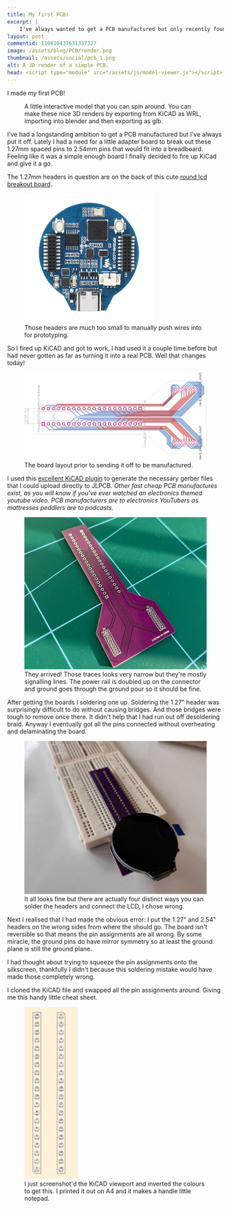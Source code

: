 ```yaml
---
title: My first PCB!
excerpt: |
    I've always wanted to get a PCB manufactured but only recently found a something that I actually needed and was simple enough for a first attempt.
layout: post
commentid: 110810437631337327
image: /assets/blog/PCB/render.png
thumbnail: /assets/social/pcb_1.png
alt: A 3D render of a simple PCB.
head: <script type="module" src="/assets/js/model-viewer.js"></script>
---
```

I made my first PCB!

<figure>
<model-viewer alt="An interactive 3D render of a PCB with 2.54mm headers on one side to fit a breadboard and 1.27 inch headers on the other." src="/assets/blog/PCB/model/pcb.glb" ar interaction-prompt="none" camera-controls poster="/assets/blog/PCB/model/poster.webp" shadow-intensity="1" shadow-softness="1" exposure="0.5" camera-orbit="196.6deg 59.73deg 0.1m" field-of-view="30deg" auto-rotate> </model-viewer>
<figcaption>
A little interactive model that you can spin around. You can make these nice 3D renders by exporting from KiCAD as WRL, importing into blender and then exporting as glb.
</figcaption>
</figure>

I've had a longstanding ambition to get a PCB manufactured but I've always put it off. Lately I had a need for a little adapter board to break out these 1.27mm spaced pins to 2.54mm pins that would fit into a breadboard. Feeling like it was a simple enough board I finally decided to fire up KiCad and give it a go.  

The 1.27mm headers in question are on the back of this cute [round lcd breakout board](https://thepihut.com/products/waveshare-rp2040-1-28-ips-lcd-board-with-accelerometer-gyroscope). 

<figure>
<img style="height:300px;" src="/assets/blog/PCB/display_board.webp"/>
<figcaption>
Those headers are much too small to manually push wires into for prototyping.
</figcaption>
</figure>

So I fired up KiCAD and got to work, I had used it a couple time before but had never gotten as far as turning it into a real PCB. Well that changes today!

<figure>
<img src="/assets/blog/PCB/board.svg"/>
<figcaption>
The board layout prior to sending it off to be manufactured.
</figcaption>
</figure>

I used this [excellent KiCAD plugin](https://github.com/Bouni/kicad-jlcpcb-tools) to generate the necessary gerber files that I could upload directly to JLPCB. *Other fast cheap PCB manufactures exist, as you will know if you've ever watched an electronics themed youtube video. PCB manufacturers are to electronics YouTubers as mattresses peddlers are to podcasts.*

<figure>
<img src="/assets/blog/PCB/real.jpeg"/>
<figcaption>
They arrived! Those traces looks very narrow but they're mostly signalling lines. The power rail is doubled up on the connector and ground goes through the ground pour so it should be fine.
</figcaption>
</figure>

After getting the boards I soldering one up. Soldering the 1.27" header was surprisingly difficult to do without causing bridges. And those bridges were tough to remove once there. It didn't help that I had run out off desoldering braid. Anyway I eventually got all the pins connected without overheating and delaminating the board.


<figure>
<img src="/assets/blog/PCB/breadboard.jpeg"/>
<figcaption>
It all looks fine but there are actually four distinct ways you can solder the headers and connect the LCD, I chose wrong.
</figcaption>
</figure>

Next I realised that I had made the obvious error: I put the 1.27" and 2.54" headers on the wrong sides from where the should go. The board isn't reversible so that means the pin assignments are all wrong. By some miracle, the ground pins do have mirror symmetry so at least the ground plane is still the ground plane.

I had thought about trying to squeeze the pin assignments onto the silkscreen, thankfully I didn't because this soldering mistake would have made those completely wrong. 

I cloned the KiCAD file and swapped all the pin assignments around. Giving me this handy little cheat sheet. 


<figure>
<img style="height:400px;" src="/assets/blog/PCB/cheatsheet.png"/>
<figcaption>
I just screenshot'd the KiCAD viewport and inverted the colours to get this. I printed it out on A4 and it makes a handle little notepad.
</figcaption>
</figure>
